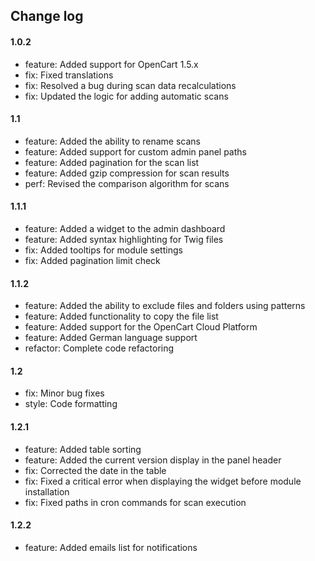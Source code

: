 ## Change log

#### 1.0.2

* feature: Added support for OpenCart 1.5.x
* fix: Fixed translations
* fix: Resolved a bug during scan data recalculations
* fix: Updated the logic for adding automatic scans

#### 1.1

* feature: Added the ability to rename scans
* feature: Added support for custom admin panel paths
* feature: Added pagination for the scan list
* feature: Added gzip compression for scan results
* perf: Revised the comparison algorithm for scans

#### 1.1.1

* feature: Added a widget to the admin dashboard
* feature: Added syntax highlighting for Twig files
* fix: Added tooltips for module settings
* fix: Added pagination limit check

#### 1.1.2

* feature: Added the ability to exclude files and folders using patterns
* feature: Added functionality to copy the file list
* feature: Added support for the OpenCart Cloud Platform
* feature: Added German language support
* refactor: Complete code refactoring

#### 1.2

* fix: Minor bug fixes
* style: Code formatting

#### 1.2.1

* feature: Added table sorting
* feature: Added the current version display in the panel header
* fix: Corrected the date in the table
* fix: Fixed a critical error when displaying the widget before module installation
* fix: Fixed paths in cron commands for scan execution

#### 1.2.2

* feature: Added emails list for notifications

